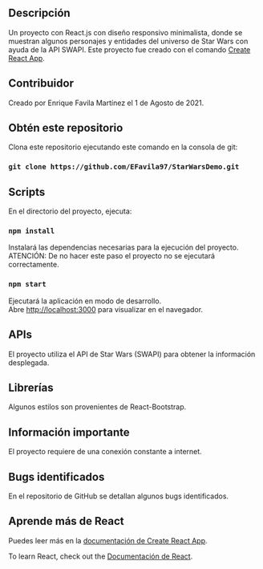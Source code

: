 ## Descripción

Un proyecto con React.js con diseño responsivo minimalista, donde se muestran algunos personajes y entidades del universo de Star Wars con ayuda de la API SWAPI. Este proyecto fue creado con el comando [Create React App](https://github.com/facebook/create-react-app).

## Contribuidor

Creado por Enrique Favila Martínez el 1 de Agosto de 2021.

## Obtén este repositorio

Clona este repositorio ejecutando este comando en la consola de git:

### `git clone https://github.com/EFavila97/StarWarsDemo.git`

## Scripts

En el directorio del proyecto, ejecuta:

### `npm install`

Instalará las dependencias necesarias para la ejecución del proyecto. ATENCIÓN: De no hacer este paso el proyecto no se ejecutará correctamente.

### `npm start`

Ejecutará la aplicación en modo de desarrollo.\
Abre [http://localhost:3000](http://localhost:3000) para visualizar en el navegador.

## APIs

El proyecto utiliza el API de Star Wars (SWAPI) para obtener la información desplegada.

## Librerías

Algunos estilos son provenientes de React-Bootstrap.

## Información importante

El proyecto requiere de una conexión constante a internet.

## Bugs identificados

En el repositorio de GitHub se detallan algunos bugs identificados.

## Aprende más de React

Puedes leer más en la [documentación de Create React App](https://facebook.github.io/create-react-app/docs/getting-started).

To learn React, check out the [Documentación de React](https://reactjs.org/).
